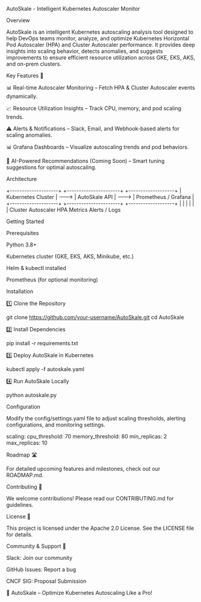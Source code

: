 AutoSkale - Intelligent Kubernetes Autoscaler Monitor








Overview

AutoSkale is an intelligent Kubernetes autoscaling analysis tool designed to help DevOps teams monitor, analyze, and optimize Kubernetes Horizontal Pod Autoscaler (HPA) and Cluster Autoscaler performance. It provides deep insights into scaling behavior, detects anomalies, and suggests improvements to ensure efficient resource utilization across GKE, EKS, AKS, and on-prem clusters.

Key Features 🚀

📊 Real-time Autoscaler Monitoring – Fetch HPA & Cluster Autoscaler events dynamically.

📈 Resource Utilization Insights – Track CPU, memory, and pod scaling trends.

⚠️ Alerts & Notifications – Slack, Email, and Webhook-based alerts for scaling anomalies.

📊 Grafana Dashboards – Visualize autoscaling trends and pod behaviors.

🧠 AI-Powered Recommendations (Coming Soon) – Smart tuning suggestions for optimal autoscaling.

Architecture

 +--------------------+        +----------------------+        +-------------------+
 | Kubernetes Cluster | ---> | AutoSkale API       | ---> | Prometheus / Grafana |
 +--------------------+        +----------------------+        +-------------------+
         |                           |                        |
         |                           |                        |
  Cluster Autoscaler        HPA Metrics           Alerts / Logs

Getting Started

Prerequisites

Python 3.8+

Kubernetes cluster (GKE, EKS, AKS, Minikube, etc.)

Helm & kubectl installed

Prometheus (for optional monitoring)

Installation

1️⃣ Clone the Repository

git clone https://github.com/your-username/AutoSkale.git
cd AutoSkale

2️⃣ Install Dependencies

pip install -r requirements.txt

3️⃣ Deploy AutoSkale in Kubernetes

kubectl apply -f autoskale.yaml

4️⃣ Run AutoSkale Locally

python autoskale.py

Configuration

Modify the config/settings.yaml file to adjust scaling thresholds, alerting configurations, and monitoring settings.

scaling:
  cpu_threshold: 70
  memory_threshold: 80
  min_replicas: 2
  max_replicas: 10

Roadmap 🛣️

For detailed upcoming features and milestones, check out our ROADMAP.md.

Contributing 🤝

We welcome contributions! Please read our CONTRIBUTING.md for guidelines.

License 📜

This project is licensed under the Apache 2.0 License. See the LICENSE file for details.

Community & Support 💬

Slack: Join our community

GitHub Issues: Report a bug

CNCF SIG: Proposal Submission

🚀 AutoSkale – Optimize Kubernetes Autoscaling Like a Pro!

